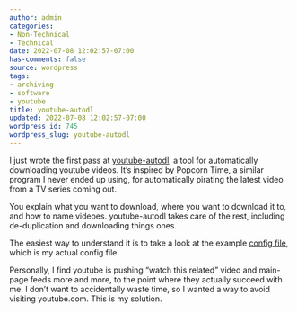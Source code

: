 ```yaml
---
author: admin
categories:
- Non-Technical
- Technical
date: 2022-07-08 12:02:57-07:00
has-comments: false
source: wordpress
tags:
- archiving
- software
- youtube
title: youtube-autodl
updated: 2022-07-08 12:02:57-07:00
wordpress_id: 745
wordpress_slug: youtube-autodl
---
```

I just wrote the first pass at [youtube-autodl](https://github.com/za3k/youtube-autodl), a tool for automatically downloading youtube videos. It’s inspired by Popcorn Time, a similar program I never ended up using, for automatically pirating the latest video from a TV series coming out.

You explain what you want to download, where you want to download it to, and how to name videoes. youtube-autodl takes care of the rest, including de-duplication and downloading things ones.

The easiest way to understand it is to take a look at the example [config file](https://github.com/za3k/youtube-autodl/blob/master/config.yaml), which is my actual config file.

Personally, I find youtube is pushing “watch this related” video and main-page feeds more and more, to the point where they actually succeed with me. I don’t want to accidentally waste time, so I wanted a way to avoid visiting youtube.com. This is my solution.
